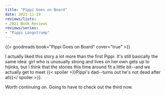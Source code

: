 ```yaml
---
title: "Pippi Goes on Board"
date: 2021-11-19
reviews/lists:
- 2021 Book Reviews
reviews/series:
- "Pippi Löngstrump"
---
```

{{< goodreads book="Pippi Goes on Board" cover="true" >}}

I actually liked this story a lot more than the first Pippi. It's still basically the same idea: girl who is unusually strong and lives on her own gets up to hijinks, but I think that the stories this time around fit a little bit--and we actually get to meet {{< spoiler >}}Pippi's dad--turns out he's not dead after all{{</ spoiler >}}. 

Worth continuing on. Going to have to check out the third now. 